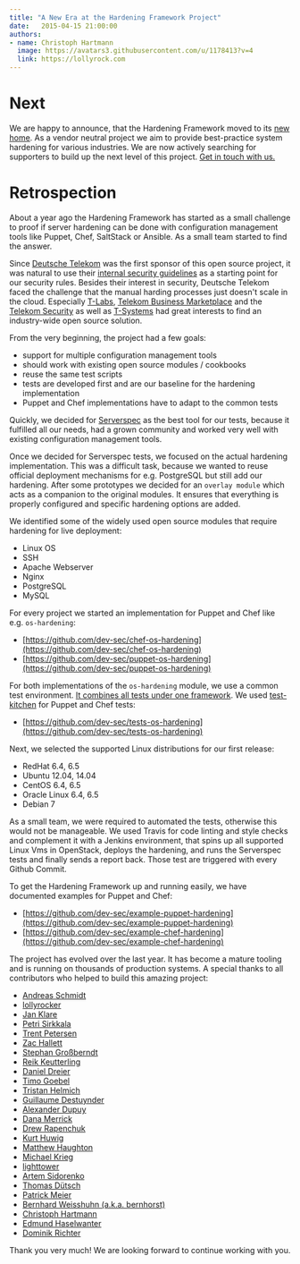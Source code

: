 ```yaml
---
title: "A New Era at the Hardening Framework Project"
date:   2015-04-15 21:00:00
authors:
- name: Christoph Hartmann
  image: https://avatars3.githubusercontent.com/u/1178413?v=4
  link: https://lollyrock.com
---
```


# Next

We are happy to announce, that the Hardening Framework moved to its [new home](https://github.com/dev-sec). As a vendor neutral project we aim to provide best-practice system hardening for various industries. We are now actively searching for supporters to build up the next level of this project. [Get in touch with us.](mailto:chris@lollyrock.com)

# Retrospection

About a year ago the Hardening Framework has started as a small challenge to proof if server hardening can be done with configuration management tools like Puppet, Chef, SaltStack or Ansible. As a small team started to find the answer.

Since [Deutsche Telekom](http://www.telekom.com/) was the first sponsor of this open source project, it was natural to use their [internal security guidelines](http://www.telekom.com/static/-/155996/18/technische-sicherheitsanforderungen-si) as a starting point for our security rules. Besides their interest in security, Deutsche Telekom faced the challenge that the manual harding processes just doesn't scale in the cloud. Especially [T-Labs](http://www.laboratories.telekom.com/), [Telekom Business Marketplace](https://portal.telekomcloud.com/) and the [Telekom Security](https://www.telekom.com/security) as well as [T-Systems](http://www.t-systems.com/) had great interests to find an industry-wide open source solution.

From the very beginning, the project had a few goals:

- support for multiple configuration management tools
- should work with existing open source modules / cookbooks
- reuse the same test scripts
- tests are developed first and are our baseline for the hardening implementation
- Puppet and Chef implementations have to adapt to the common tests

Quickly, we decided for [Serverspec](http://serverspec.org/) as the best tool for our tests, because it fulfilled all our needs, had a grown community and worked very well with existing configuration management tools.

Once we decided for Serverspec tests, we focused on the actual hardening implementation. This was a difficult task, because we wanted to reuse official deployment mechanisms for e.g. PostgreSQL but still add our hardening. After some prototypes we decided for an `overlay module` which acts as a companion to the original modules. It ensures that everything is properly configured and specific hardening options are added.

We identified some of the widely used open source modules that require hardening for live deployment:

- Linux OS
- SSH
- Apache Webserver
- Nginx
- PostgreSQL
- MySQL

For every project we started an implementation for Puppet and Chef like e.g. `os-hardening`:

 * [https://github.com/dev-sec/chef-os-hardening](https://github.com/dev-sec/chef-os-hardening)
 * [https://github.com/dev-sec/puppet-os-hardening](https://github.com/dev-sec/puppet-os-hardening)

For both implementations of the `os-hardening` module, we use a common test environment. [It combines all tests under one framework](http://ehaselwanter.com/en/blog/2014/05/08/using-test-kitchen-with-puppet/). We used [test-kitchen](http://kitchen.ci/) for Puppet and Chef tests:

 * [https://github.com/dev-sec/tests-os-hardening](https://github.com/dev-sec/tests-os-hardening)

Next, we selected the supported Linux distributions for our first release:

- RedHat 6.4, 6.5
- Ubuntu 12.04, 14.04
- CentOS 6.4, 6.5
- Oracle Linux 6.4, 6.5
- Debian 7

As a small team, we were required to automated the tests, otherwise this would not be manageable. We used Travis for code linting and style checks and complement it with a Jenkins environment, that spins up all supported Linux Vms in OpenStack, deploys the hardening, and runs the Serverspec tests and finally sends a report back. Those test are triggered with every Github Commit.

To get the Hardening Framework up and running easily, we have documented examples for Puppet and Chef:

 * [https://github.com/dev-sec/example-puppet-hardening](https://github.com/dev-sec/example-puppet-hardening)
 * [https://github.com/dev-sec/example-chef-hardening](https://github.com/dev-sec/example-chef-hardening)

The project has evolved over the last year. It has become a mature tooling and is running on thousands of production systems. A special thanks to all contributors who helped to build this amazing project:

* [Andreas Schmidt](https://github.com/aschmidt75)
* [lollyrocker](https://github.com/lollyrocker)
* [Jan Klare](https://github.com/jklare)
* [Petri Sirkkala](https://github.com/sirkkalap)
* [Trent Petersen](https://github.com/Rockstar04)
* [Zac Hallett](https://github.com/zhallett)
* [Stephan Großberndt](https://github.com/sgrossberndt)
* [Reik Keutterling](https://github.com/spielkind)
* [Daniel Dreier](https://github.com/danieldreier)
* [Timo Goebel](https://github.com/timogoebel)
* [Tristan Helmich](https://github.com/fadenb)
* [Guillaume Destuynder](https://github.com/gdestuynder)
* [Alexander Dupuy](https://github.com/dupuy)
* [Dana Merrick](https://github.com/dmerrick)
* [Drew Rapenchuk](https://github.com/rapenchukd)
* [Kurt Huwig](https://github.com/kurthuwig)
* [Matthew Haughton](https://github.com/3flex)
* [Michael Krieg](https://github.com/michaelkrieg)
* [lighttower](https://github.com/lighttower)
* [Artem Sidorenko](https://github.com/artem-sidorenko)
* [Thomas Dütsch](https://github.com/a-tom)
* [Patrick Meier](https://github.com/atomic111)
* [Bernhard Weisshuhn (a.k.a. bernhorst)](https://github.com/bkw)
* [Christoph Hartmann](https://github.com/chris-rock)
* [Edmund Haselwanter](https://github.com/ehaselwanter)
* [Dominik Richter](https://github.com/arlimus)

Thank you very much! We are looking forward to continue working with you.
